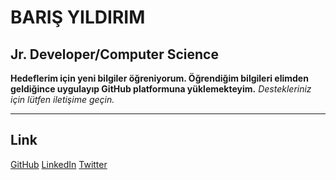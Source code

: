 # BARIŞ YILDIRIM

## Jr. Developer/Computer Science

**Hedeflerim için yeni bilgiler öğreniyorum. Öğrendiğim bilgileri elimden geldiğince uygulayıp GitHub platformuna yüklemekteyim.**
*Destekleriniz için lütfen iletişime geçin.* 

*** 
 ## Link
[GitHub](https://github.com/l1ghtnings)
[LinkedIn](linkedin.com/in/barış-yıldırım-ab069520a)
[Twitter](https://twitter.com/barisyildirimc)